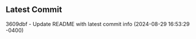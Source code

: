 
## Latest Commit
3609dbf - Update README with latest commit info (2024-08-29 16:53:29 -0400) <Yunxi-Zhou>

